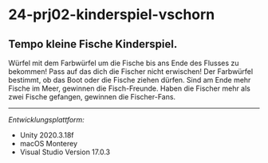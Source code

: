 # 24-prj02-kinderspiel-vschorn

## Tempo kleine Fische Kinderspiel. 

Würfel mit dem Farbwürfel um die Fische bis ans Ende des Flusses zu bekommen! Pass auf das dich die Fischer nicht erwischen!
Der  Farbwürfel  bestimmt,  ob  das  Boot  oder  die  Fische  ziehen dürfen. Sind am Ende mehr Fische im Meer, gewinnen  die  Fisch-Freunde.  Haben  die  Fischer  mehr  als  zwei Fische gefangen, gewinnen die Fischer-Fans.

____________________________

*Entwicklungsplattform:*

- Unity 2020.3.18f 
- macOS Monterey 
- Visual Studio Version 17.0.3
